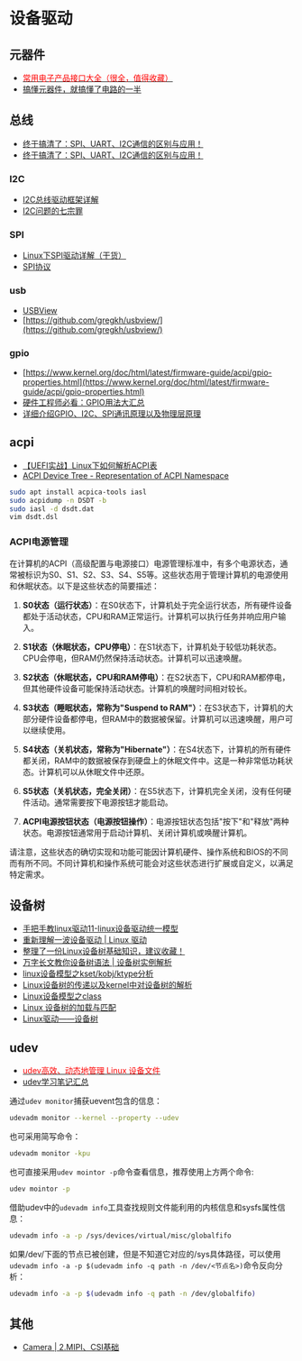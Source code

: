 # 设备驱动

## 元器件

- [<font color=Red>常用电子产品接口大全（很全，值得收藏）</font>](https://mp.weixin.qq.com/s/QGPxHCYxgLi656D8wq2Dzw)
- [搞懂元器件，就搞懂了电路的一半](https://mp.weixin.qq.com/s/Z15ML8HlzWhbpA2Gy8UqHA)

## 总线

- [终于搞清了：SPI、UART、I2C通信的区别与应用！](https://www.toutiao.com/article/7264843567909126715/)
- [终于搞清了：SPI、UART、I2C通信的区别与应用！](https://mp.weixin.qq.com/s/N36JOLDHGHDU8EHro4uS9w)

### I2C

- [I2C总线驱动框架详解](https://www.cnblogs.com/ancongliang/p/7842648.html)
- [I2C问题的七宗罪](https://www.toutiao.com/article/7270153829277205026/)

### SPI

- [Linux下SPI驱动详解（干货）](https://mp.weixin.qq.com/s?__biz=MzUxMjEyNDgyNw==&mid=2247492491&idx=1&sn=df405ac3e578820bd6daef2da82b14b1&chksm=f96b917fce1c18695a0972e0027a553ff2394765de3d3bd543361f09bcb146901f5c1aacf937&scene=21#wechat_redirect)
- [SPI协议](https://blog.csdn.net/lzy13785490347/article/details/91373912)

### usb

- [USBView](http://www.kroah.com/linux-usb/)
- [https://github.com/gregkh/usbview/](https://github.com/gregkh/usbview/)

### gpio

- [https://www.kernel.org/doc/html/latest/firmware-guide/acpi/gpio-properties.html](https://www.kernel.org/doc/html/latest/firmware-guide/acpi/gpio-properties.html)
- [硬件工程师必看：GPIO用法大汇总](https://zhuanlan.zhihu.com/p/80096604)
- [详细介绍GPIO、I2C、SPI通讯原理以及物理层原理](https://blog.csdn.net/bjbz_cxy/article/details/119925257)

## acpi

- [【UEFI实战】Linux下如何解析ACPI表](https://blog.csdn.net/jiangwei0512/article/details/83317890)
- [ACPI Device Tree - Representation of ACPI Namespace](https://www.kernel.org/doc/html/latest/firmware-guide/acpi/namespace.html)

```bash
sudo apt install acpica-tools iasl
sudo acpidump -n DSDT -b
sudo iasl -d dsdt.dat
vim dsdt.dsl
```

### ACPI电源管理

在计算机的ACPI（高级配置与电源接口）电源管理标准中，有多个电源状态，通常被标识为S0、S1、S2、S3、S4、S5等。这些状态用于管理计算机的电源使用和休眠状态。以下是这些状态的简要描述：

1. **S0状态（运行状态）**：在S0状态下，计算机处于完全运行状态，所有硬件设备都处于活动状态，CPU和RAM正常运行。计算机可以执行任务并响应用户输入。

2. **S1状态（休眠状态，CPU停电）**：在S1状态下，计算机处于较低功耗状态。CPU会停电，但RAM仍然保持活动状态。计算机可以迅速唤醒。

3. **S2状态（休眠状态，CPU和RAM停电）**：在S2状态下，CPU和RAM都停电，但其他硬件设备可能保持活动状态。计算机的唤醒时间相对较长。

4. **S3状态（睡眠状态，常称为"Suspend to RAM"）**：在S3状态下，计算机的大部分硬件设备都停电，但RAM中的数据被保留。计算机可以迅速唤醒，用户可以继续使用。

5. **S4状态（关机状态，常称为"Hibernate"）**：在S4状态下，计算机的所有硬件都关闭，RAM中的数据被保存到硬盘上的休眠文件中。这是一种非常低功耗状态。计算机可以从休眠文件中还原。

6. **S5状态（关机状态，完全关闭）**：在S5状态下，计算机完全关闭，没有任何硬件活动。通常需要按下电源按钮才能启动。

7. **ACPI电源按钮状态（电源按钮操作）**：电源按钮状态包括"按下"和"释放"两种状态。电源按钮通常用于启动计算机、关闭计算机或唤醒计算机。

请注意，这些状态的确切实现和功能可能因计算机硬件、操作系统和BIOS的不同而有所不同。不同计算机和操作系统可能会对这些状态进行扩展或自定义，以满足特定需求。

## 设备树

- [手把手教linux驱动11-linux设备驱动统一模型](https://mp.weixin.qq.com/s/pmJ45JsY_-R8PK2ip7uCng)
- [重新理解一波设备驱动 | Linux 驱动](https://mp.weixin.qq.com/s/v_HWfKtqAdNkhvymZ_UrMA)
- [整理了一份Linux设备树基础知识，建议收藏！](https://mp.weixin.qq.com/s/BI23d71SJkYPHnzQbFyvpQ)
- [万字长文教你设备树语法 | 设备树实例解析](https://mp.weixin.qq.com/s/6xjgqwDSuNc7TELeI_2GWA)
- [linux设备模型之kset/kobj/ktype分析](https://mp.weixin.qq.com/s/WET4m1Nd2vpvojKjgmRkbw)
- [Linux设备树的传递以及kernel中对设备树的解析](https://mp.weixin.qq.com/s/Cy90ADUkWobu8YQH3dx4Nw)
- [Linux设备模型之class](https://mp.weixin.qq.com/s/6SrEu4RBxb1Av5qu_eNo5Q)
- [Linux 设备树的加载与匹配](https://blog.csdn.net/qq_40537232/article/details/115507062)
- [Linux驱动——设备树](https://blog.csdn.net/cha1290878789/article/details/121559526)

## udev

- [<font color=Red>udev高效、动态地管理 Linux 设备文件</font>](https://cloud.tencent.com/developer/article/2128481)
- [udev学习笔记汇总](https://www.cnblogs.com/hellokitty2/p/9521340.html)

通过`udev monitor`捕获uevent包含的信息：

```bash
udevadm monitor --kernel --property --udev
```

也可采用简写命令：

```bash
udevadm monitor -kpu
```

也可直接采用`udev mointor -p`命令查看信息，推荐使用上方两个命令:

```bash
udev mointor -p
```

借助udev中的`udevadm info`工具查找规则文件能利用的内核信息和sysfs属性信息：

```bash
udevadm info -a -p /sys/devices/virtual/misc/globalfifo
```

如果/dev/下面的节点已被创建，但是不知道它对应的/sys具体路径，可以使用`udevadm info -a -p $(udevadm info -q path -n /dev/<节点名>)`命令反向分析：

```bash
udevadm info -a -p $(udevadm info -q path -n /dev/globalfifo)
```

## 其他

- [Camera | 2.MIPI、CSI基础](https://mp.weixin.qq.com/s/5qYO5RjCDUcxo4tR3_f_ow)
